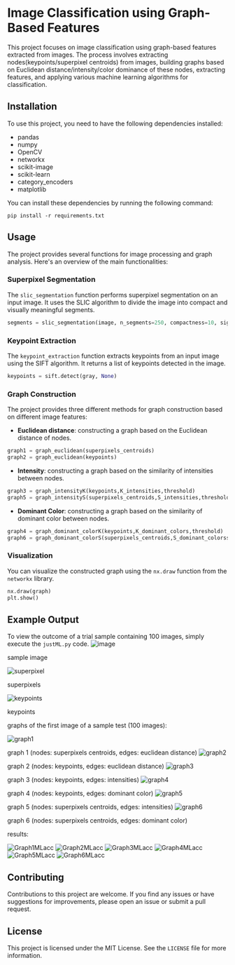 # Image Classification using Graph-Based Features
This project focuses on image classification using graph-based features extracted from images. The process involves extracting nodes(keypoints/superpixel centroids) from images, building graphs based on Euclidean distance/intensity/color dominance of these nodes, extracting features, and applying various machine learning algorithms for classification.
## Installation

To use this project, you need to have the following dependencies installed:

- pandas
- numpy
- OpenCV
- networkx
- scikit-image
- scikit-learn
- category_encoders
- matplotlib

You can install these dependencies by running the following command:

```
pip install -r requirements.txt
```

## Usage

The project provides several functions for image processing and graph analysis. Here's an overview of the main functionalities:

### Superpixel Segmentation

The `slic_segmentation` function performs superpixel segmentation on an input image. It uses the SLIC algorithm to divide the image into compact and visually meaningful segments.

```python
segments = slic_segmentation(image, n_segments=250, compactness=10, sigma=1, start_label=1)
```

### Keypoint Extraction

The `keypoint_extraction` function extracts keypoints from an input image using the SIFT algorithm. It returns a list of keypoints detected in the image.

```python
keypoints = sift.detect(gray, None)
```

### Graph Construction

The project provides three different methods for graph construction based on different image features:

- **Euclidean distance**: constructing a graph based on the Euclidean distance of nodes.

```python
graph1 = graph_euclidean(superpixels_centroids)
graph2 = graph_euclidean(keypoints)
```

- **Intensity**: constructing a graph based on the similarity of intensities between nodes.

```python
graph3 = graph_intensityK(keypoints,K_intensities,threshold)
graph5 = graph_intensityS(superpixels_centroids,S_intensities,threshold)
```

- **Dominant Color**: constructing a graph based on the similarity of dominant color between nodes.

```python
graph4 = graph_dominant_colorK(keypoints,K_dominant_colors,threshold)
graph6 = graph_dominant_colorS(superpixels_centroids,S_dominant_colorss,threshold)
```



### Visualization

You can visualize the constructed graph using the `nx.draw` function from the `networkx` library.

```python
nx.draw(graph)
plt.show()
```

## Example Output

To view the outcome of a trial sample containing 100 images, simply execute the `justML.py` code.
![image](https://github.com/kianakholousi/projects/assets/44377174/3cdda121-13eb-4477-8d56-e682aeca4020)

sample image 

![superpixel](https://github.com/kianakholousi/projects/assets/44377174/54bea6fc-61b8-43e2-aabf-2015c42b106e)

superpixels 

![keypoints](https://github.com/kianakholousi/projects/assets/44377174/826f0be2-224e-4dfd-9e67-0f13dc03aaed)

keypoints






graphs of the first image of a sample test (100 images):

![graph1](https://github.com/kianakholousi/projects/assets/44377174/d5da25e5-e87b-4538-91e6-bb8fc1e72fd1)

graph 1 (nodes: superpixels centroids, edges: euclidean distance)
![graph2](https://github.com/kianakholousi/projects/assets/44377174/2f495ffa-5d7c-4517-8a3c-826a706fddd7)

graph 2 (nodes: keypoints, edges: euclidean distance)
![graph3](https://github.com/kianakholousi/projects/assets/44377174/8355a5e4-8794-4bfb-9dbc-23b2d5385948)

graph 3 (nodes: keypoints, edges: intensities)
![graph4](https://github.com/kianakholousi/projects/assets/44377174/e4e355ab-2a16-45c6-84bc-404939559edf)

graph 4 (nodes: keypoints, edges: dominant color)
![graph5](https://github.com/kianakholousi/projects/assets/44377174/fe228175-7f69-405c-8a39-c77ca1fc35b2)

graph 5 (nodes: superpixels centroids, edges: intensities)
![graph6](https://github.com/kianakholousi/projects/assets/44377174/0f718499-68b8-4619-9cc5-a240095804e0)

graph 6 (nodes: superpixels centroids, edges: dominant color)

results:

![Graph1MLacc](https://github.com/kianakholousi/projects/assets/44377174/c33a8707-daf2-4e68-9050-098d84c3c09a)
![Graph2MLacc](https://github.com/kianakholousi/projects/assets/44377174/326f14c2-c69e-4436-868f-c3cad3c2bab9)
![Graph3MLacc](https://github.com/kianakholousi/projects/assets/44377174/f69ec46a-ba53-459f-944a-f17cb81db9c7)
![Graph4MLacc](https://github.com/kianakholousi/projects/assets/44377174/fc8614ef-ce95-4843-9bd4-6498f55643b0)
![Graph5MLacc](https://github.com/kianakholousi/projects/assets/44377174/bcc36b4f-1a8f-45ff-b4cd-f5ae65cf8a91)
![Graph6MLacc](https://github.com/kianakholousi/projects/assets/44377174/2565a8ed-0181-4130-9e4e-154126b6dae4)

## Contributing

Contributions to this project are welcome. If you find any issues or have suggestions for improvements, please open an issue or submit a pull request.

## License

This project is licensed under the MIT License. See the `LICENSE` file for more information.
